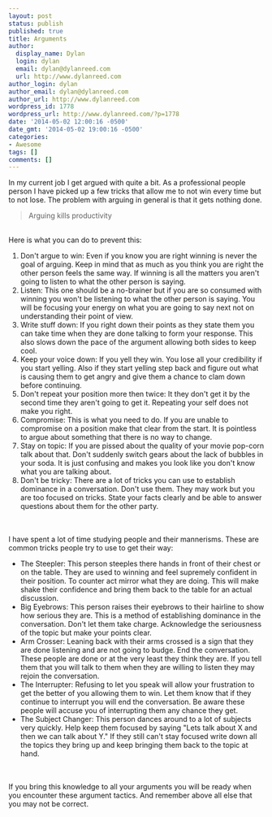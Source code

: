 ```yaml
---
layout: post
status: publish
published: true
title: Arguments
author:
  display_name: Dylan
  login: dylan
  email: dylan@dylanreed.com
  url: http://www.dylanreed.com
author_login: dylan
author_email: dylan@dylanreed.com
author_url: http://www.dylanreed.com
wordpress_id: 1778
wordpress_url: http://www.dylanreed.com/?p=1778
date: '2014-05-02 12:00:16 -0500'
date_gmt: '2014-05-02 19:00:16 -0500'
categories:
- Awesome
tags: []
comments: []
---
```

<p>In my current job I get argued with quite a bit. As a professional people person I have picked up a few tricks that allow me to not win every time but to not lose. The problem with arguing in general is that it gets nothing done.</p>
<blockquote><p>Arguing kills productivity</blockquote><br />
Here is what you can do to prevent this:</p>
<ol>
<li>Don't argue to win: Even if you know you are right winning is never the goal of arguing. Keep in mind that as much as you think you are right the other person feels the same way. If winning is all the matters you aren't going to listen to what the other person is saying.</li>
<li>Listen: This one should be a no-brainer but if you are so consumed with winning you won't be listening to what the other person is saying. You will be focusing your energy on what you are going to say next not on understanding their point of view.</li>
<li>Write stuff down: If you right down their points as they state them you can take time when they are done talking to form your response. This also slows down the pace of the argument allowing both sides to keep cool.</li>
<li>Keep your voice down: If you yell they win. You lose all your credibility if you start yelling. Also if they start yelling step back and figure out what is causing them to get angry and give them a chance to clam down before continuing.</li>
<li>Don't repeat your position more then twice: It they don't get it by the second time they aren't going to get it. Repeating your self does not make you right.</li>
<li>Compromise: This is what you need to do. If you are unable to compromise on a position make that clear from the start. It is pointless to argue about something that there is no way to change.</li>
<li>Stay on topic: If you are pissed about the quality of your movie pop-corn talk about that. Don't suddenly switch gears about the lack of bubbles in your soda. It is just confusing and makes you look like you don't know what you are talking about.</li>
<li>Don't be tricky: There are a lot of tricks you can use to establish dominance in a conversation. Don't use them. They may work but you are too focused on tricks. State your facts clearly and be able to answer questions about them for the other party.</li><br />
</ol><br />
I have spent a lot of time studying people and their mannerisms. These are common tricks people try to use to get their way:</p>
<ul>
<li>The Steepler: This person steeples there hands in front of their chest or on the table. They are used to winning and feel supremely confident in their position. To counter act mirror what they are doing. This will make shake their confidence and bring them back to the table for an actual discussion.</li>
<li>Big Eyebrows: This person raises their eyebrows to their hairline to show how serious they are. This is a method of establishing dominance in the conversation. Don't let them take charge. Acknowledge the seriousness of the topic but make your points clear.</li>
<li>Arm Crosser: Leaning back with their arms crossed is a sign that they are done listening and are not going to budge. End the conversation. These people are done or at the very least they think they are. If you tell them that you will talk to them when they are willing to listen they may rejoin the conversation.</li>
<li>The Interrupter: Refusing to let you speak will allow your frustration to get the better of you allowing them to win. Let them know that if they continue to interrupt you will end the conversation. Be aware these people will accuse you of interrupting them any chance they get.</li>
<li>The Subject Changer: This person dances around to a lot of subjects very quickly. Help keep them focused by saying "Lets talk about X and then we can talk about Y." If they still can't stay focused write down all the topics they bring up and keep bringing them back to the topic at hand.</li><br />
</ul><br />
If you bring this knowledge to all your arguments you will be ready when you encounter these argument tactics. And remember above all else that you may not be correct.</p>
